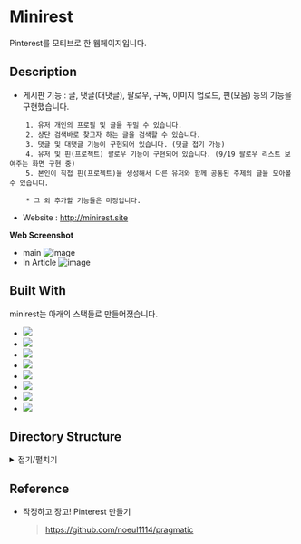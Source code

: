 # Minirest
Pinterest를 모티브로 한 웹페이지입니다.

## Description
* 게시판 기능 : 글, 댓글(대댓글), 팔로우, 구독, 이미지 업로드, 핀(모음) 등의 기능을 구현했습니다.  
```
    1. 유저 개인의 프로필 및 글을 꾸밀 수 있습니다.
    2. 상단 검색바로 찾고자 하는 글을 검색할 수 있습니다.
    3. 댓글 및 대댓글 기능이 구현되어 있습니다. (댓글 접기 가능)
    4. 유저 및 핀(프로젝트) 팔로우 기능이 구현되어 있습니다. (9/19 팔로우 리스트 보여주는 화면 구현 중)
    5. 본인이 직접 핀(프로젝트)을 생성해서 다른 유저와 함께 공통된 주제의 글을 모아볼 수 있습니다.
    
    * 그 외 추가할 기능들은 미정입니다.
```
* Website : http://minirest.site

**Web Screenshot**
* main
![image](https://user-images.githubusercontent.com/53895822/190965072-e51c11fb-75a8-431c-8d1c-52db7f59f50d.png)
* In Article
![image](https://user-images.githubusercontent.com/53895822/190965026-5000271b-e1f4-4e17-8d21-57ee4a6f22ec.png)


## Built With
minirest는 아래의 스택들로 만들어졌습니다.

* <img src="https://img.shields.io/badge/python-3776AB?style=for-the-badge&logo=python&logoColor=white">
* <img src="https://img.shields.io/badge/django-092E20?style=for-the-badge&logo=django&logoColor=white">
* <img src="https://img.shields.io/badge/javascript-F7DF1E?style=for-the-badge&logo=javascript&logoColor=black">
* <img src="https://img.shields.io/badge/html5-E34F26?style=for-the-badge&logo=html5&logoColor=white">
* <img src="https://img.shields.io/badge/bootstrap-7952B3?style=for-the-badge&logo=bootstrap&logoColor=white">
* <img src="https://img.shields.io/badge/postgresql-4169E1?style=for-the-badge&logo=postgresql&logoColor=white">
* <img src="https://img.shields.io/badge/docker-2496ED?style=for-the-badge&logo=docker&logoColor=white">
* <img src="https://img.shields.io/badge/amazonec2-FF9900?style=for-the-badge&logo=amazonec2&logoColor=white">

    

    
## Directory Structure

<details>
<summary>접기/펼치기</summary>

``` bash
├── README.md
├── accountapp
│   ├── admin.py
│   ├── apps.py
│   ├── decorators.py
│   ├── forms.py
│   ├── migrations
│   ├── models.py
│   ├── templates
│   │   └── accountapp
│   │       ├── create.html
│   │       ├── delete.html
│   │       ├── detail.html
│   │       ├── login.html
│   │       └── update.html
│   ├── urls.py
│   └── views.py
├── articleapp
│   ├── admin.py
│   ├── apps.py
│   ├── decorators.py
│   ├── forms.py
│   ├── migrations
│   ├── models.py
│   ├── templates
│   │   └── articleapp
│   │       ├── create.html
│   │       ├── delete.html
│   │       ├── detail.html
│   │       ├── list.html
│   │       ├── taggit
│   │       │   ├── cloud.html
│   │       │   └── list.html
│   │       └── update.html
│   ├── urls.py
│   └── views.py
├── commentapp
│   ├── admin.py
│   ├── apps.py
│   ├── decorators.py
│   ├── forms.py
│   ├── migrations
│   ├── models.py
│   ├── templates
│   │   └── commentapp
│   │       ├── create.html
│   │       ├── delete.html
│   │       ├── detail.html
│   │       └── update.html
│   ├── urls.py
│   └── views.py
├── config
│   ├── Dockerfile
│   ├── docker-compose.yml
│   └── nginx
│       ├── default.conf
│       └── nginx.conf
├── manage.py
├── media
│   ├── article
│   ├── profile
│   └── project
├── minirest
│   ├── asgi.py
│   ├── settings
│   │   ├── base.py
│   │   ├── local.py
│   │   └── prod.py
│   ├── urls.py
│   └── wsgi.py
├── profileapp
│   ├── admin.py
│   ├── apps.py
│   ├── decorators.py
│   ├── forms.py
│   ├── migrations
│   ├── models.py
│   ├── templates
│   │   └── profileapp
│   │       ├── create.html
│   │       └── update.html
│   ├── urls.py
│   └── views.py
├── projectapp
│   ├── admin.py
│   ├── apps.py
│   ├── forms.py
│   ├── migrations
│   ├── models.py
│   ├── templates
│   │   └── projectapp
│   │       ├── create.html
│   │       ├── detail.html
│   │       └── list.html
│   ├── urls.py
│   └── views.py
├── requirements.txt
├── searchapp
│   ├── admin.py
│   ├── apps.py
│   ├── forms.py
│   ├── migrations
│   ├── models.py
│   ├── templates
│   │   └── searchapp
│   │       └── search.html
│   ├── urls.py
│   └── views.py
├── static
│   ├── base.css
│   ├── fonts
│   │   ├── NanumSquareB.otf
│   │   ├── NanumSquareEB.otf
│   │   ├── NanumSquareL.otf
│   │   └── NanumSquareR.otf
│   └── js
│       ├── comment.js
│       └── magicgrid.js
├── subscribeapp
│   ├── admin.py
│   ├── apps.py
│   ├── migrations
│   ├── models.py
│   ├── templates
│   │   └── subscribeapp
│   │       └── list.html
│   ├── urls.py
│   └── views.py
└── templates
    ├── base.html
    ├── footer.html
    ├── head.html
    ├── header.html
    └── snippets
        ├── card.html
        ├── card_project.html
        ├── card_subs.html
        ├── list_fragment.html
        └── pagination.html
```
</details>

## Reference
- 작정하고 장고! Pinterest 만들기
  > https://github.com/noeul1114/pragmatic
